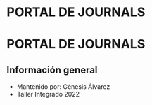 # PORTAL DE JOURNALS
# PORTAL DE JOURNALS
## Información general
- Mantenido por:  Génesis Álvarez
- Taller Integrado 2022